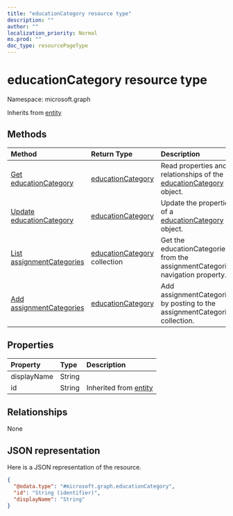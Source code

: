 ```yaml
---
title: "educationCategory resource type"
description: ""
author: ""
localization_priority: Normal
ms.prod: ""
doc_type: resourcePageType
---
```


# educationCategory resource type


Namespace: microsoft.graph




Inherits from [entity](../resources/entity.md)

## Methods
|Method|Return Type|Description|
|:---|:---|:---|
|[Get educationCategory](../api/educationcategory-get.md)|[educationCategory](../resources/educationcategory.md)|Read properties and relationships of the [educationCategory](../resources/educationcategory.md) object.|
|[Update educationCategory](../api/educationcategory-update.md)|[educationCategory](../resources/educationcategory.md)|Update the properties of a [educationCategory](../resources/educationcategory.md) object.|
|[List assignmentCategories](../api/educationclass-list-assignmentcategories.md)|[educationCategory](../resources/educationcategory.md) collection|Get the educationCategories from the assignmentCategories navigation property.|
|[Add assignmentCategories](../api/educationclass-post-assignmentcategories.md)|[educationCategory](../resources/educationcategory.md)|Add assignmentCategories by posting to the assignmentCategories collection.|

## Properties
|Property|Type|Description|
|:---|:---|:---|
|displayName|String||
|id|String| Inherited from [entity](../resources/entity.md)|

## Relationships
None

## JSON representation
Here is a JSON representation of the resource.
<!-- {
  "blockType": "resource",
  "keyProperty": "id",
  "@odata.type": "microsoft.graph.educationCategory",
  "baseType": "microsoft.graph.entity",
  "openType": false
}
-->
``` json
{
  "@odata.type": "#microsoft.graph.educationCategory",
  "id": "String (identifier)",
  "displayName": "String"
}
```

